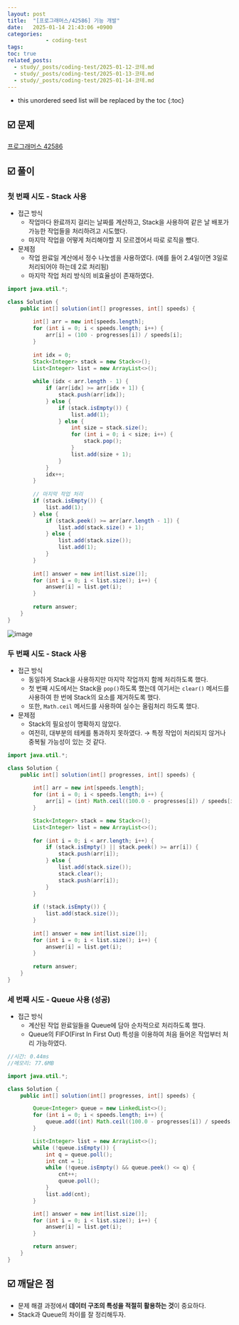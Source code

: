 ```yaml
---
layout: post
title:  "[프로그래머스/42586] 기능 개발"
date:   2025-01-14 21:43:06 +0900
categories: 
            - coding-test
tags:           
toc: true
related_posts:
  - study/_posts/coding-test/2025-01-12-코테.md
  - study/_posts/coding-test/2025-01-13-코테.md
  - study/_posts/coding-test/2025-01-14-코테.md
---
```

* this unordered seed list will be replaced by the toc
{:toc}

## ☑️ 문제

[프로그래머스 42586](https://school.programmers.co.kr/learn/courses/30/lessons/42586)

## ☑️ 풀이

### 첫 번째 시도 - Stack 사용

- 접근 방식
    - 작업마다 완료까지 걸리는 날짜를 계산하고, Stack을 사용하여 같은 날 배포가 가능한 작업들을 처리하려고 시도했다.
    - 마지막 작업을 어떻게 처리해야할 지 모르겠어서 따로 로직을 뺐다.
- 문제점
    - 작업 완료일 계산에서 정수 나눗셈을 사용하였다. (예를 들어 2.4일이면 3일로 처리되어야 하는데 2로 처리됨)
    - 마지막 작업 처리 방식의 비효율성이 존재하였다.

```java
import java.util.*;

class Solution {
    public int[] solution(int[] progresses, int[] speeds) {
        
        int[] arr = new int[speeds.length];
        for (int i = 0; i < speeds.length; i++) {
            arr[i] = (100 - progresses[i]) / speeds[i];
        }
                
        int idx = 0;
        Stack<Integer> stack = new Stack<>();
        List<Integer> list = new ArrayList<>();
        
        while (idx < arr.length - 1) {
            if (arr[idx] >= arr[idx + 1]) {
                stack.push(arr[idx]);
            } else {
                if (stack.isEmpty()) {
                    list.add(1);
                } else {
                    int size = stack.size();
                    for (int i = 0; i < size; i++) {
                        stack.pop();
                    }
                    list.add(size + 1);
                }
            }
            idx++;
        }
        
        // 마지막 작업 처리
        if (stack.isEmpty()) {
            list.add(1);
        } else {
            if (stack.peek() >= arr[arr.length - 1]) {
                list.add(stack.size() + 1);
            } else {
                list.add(stack.size());
                list.add(1);
            }
        }
        
        int[] answer = new int[list.size()];
        for (int i = 0; i < list.size(); i++) {
            answer[i] = list.get(i);
        }
        
        return answer;
    }
}
```

![image](https://github.com/user-attachments/assets/2a06df51-da49-4b63-9608-93fa0eff59e1)

### 두 번째 시도 - Stack 사용

- 접근 방식
    - 동일하게 Stack을 사용하지만 마지막 작업까지 함께 처리하도록 했다.
    - 첫 번째 시도에서는 Stack을 `pop()`하도록 했는데 여기서는 `clear()` 메서드를 사용하여 한 번에 Stack의 요소를 제거하도록 했다.
    - 또한, `Math.ceil` 메서드를 사용하여 실수는 올림처리 하도록 했다.
- 문제점
    - Stack의 필요성이 명확하지 않았다.
    - 여전히, 대부분의 테케를 통과하지 못하였다. → 특정 작업이 처리되지 않거나 중복될 가능성이 있는 것 같다.

```java
import java.util.*;

class Solution {
    public int[] solution(int[] progresses, int[] speeds) {
        
        int[] arr = new int[speeds.length];
        for (int i = 0; i < speeds.length; i++) {
            arr[i] = (int) Math.ceil((100.0 - progresses[i]) / speeds[i]);
        }

        Stack<Integer> stack = new Stack<>();
        List<Integer> list = new ArrayList<>();
        
        for (int i = 0; i < arr.length; i++) {
            if (stack.isEmpty() || stack.peek() >= arr[i]) {
                stack.push(arr[i]);
            } else {
                list.add(stack.size());
                stack.clear();
                stack.push(arr[i]);
            }
        }
        
        if (!stack.isEmpty()) {
            list.add(stack.size());
        }
        
        int[] answer = new int[list.size()];
        for (int i = 0; i < list.size(); i++) {
            answer[i] = list.get(i);
        }
        
        return answer;
    }
}
```

### 세 번째 시도 - Queue 사용 (성공)

- 접근 방식
    - 계산된 작업 완료일들을 Queue에 담아 순차적으로 처리하도록 했다.
    - Queue의 FIFO(First In First Out) 특성을 이용하여 처음 들어온 작업부터 처리 가능하였다.

```java
//시간: 0.44ms
//메모리: 77.6MB

import java.util.*;

class Solution {
    public int[] solution(int[] progresses, int[] speeds) {

        Queue<Integer> queue = new LinkedList<>();
        for (int i = 0; i < speeds.length; i++) {
            queue.add((int) Math.ceil((100.0 - progresses[i]) / speeds[i]));
        }

        List<Integer> list = new ArrayList<>();
        while (!queue.isEmpty()) {
            int q = queue.poll();
            int cnt = 1;
            while (!queue.isEmpty() && queue.peek() <= q) {
                cnt++;
                queue.poll();
            }
            list.add(cnt);
        }

        int[] answer = new int[list.size()];
        for (int i = 0; i < list.size(); i++) {
            answer[i] = list.get(i);
        }

        return answer;
    }
}
```

## ☑️ 깨달은 점

- 문제 해결 과정에서 **데이터 구조의 특성을 적절히 활용하는 것**이 중요하다.
- Stack과 Queue의 차이를 잘 정리해두자.